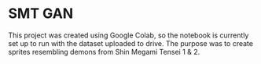 
# SMT GAN

This project was created using Google Colab, so the notebook is currently set up to run with the dataset uploaded to drive. The purpose was to create sprites resembling demons from Shin Megami Tensei 1 & 2. 